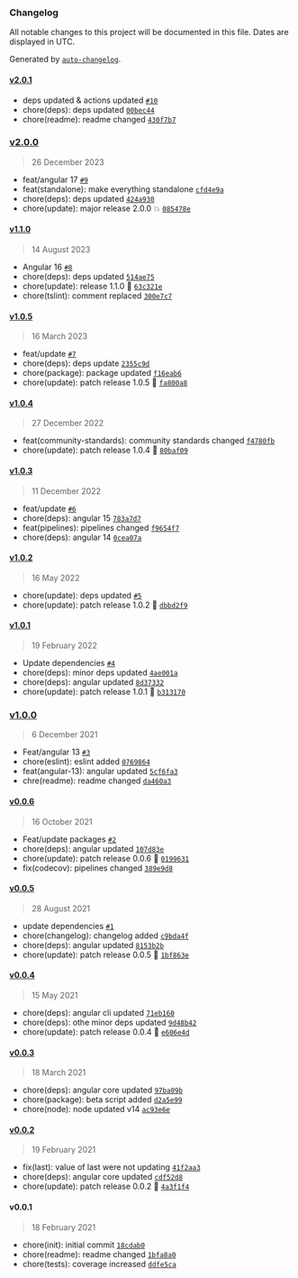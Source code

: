 ### Changelog

All notable changes to this project will be documented in this file. Dates are displayed in UTC.

Generated by [`auto-changelog`](https://github.com/CookPete/auto-changelog).

#### [v2.0.1](https://github.com/Celtian/ngx-repeat/compare/v2.0.0...v2.0.1)

- deps updated & actions updated [`#10`](https://github.com/Celtian/ngx-repeat/pull/10)
- chore(deps): deps updated [`00bec44`](https://github.com/Celtian/ngx-repeat/commit/00bec44052090a2cbed421496f450935984ddf68)
- chore(readme): readme changed [`430f7b7`](https://github.com/Celtian/ngx-repeat/commit/430f7b713d2ccceb9f920619fbb878f9a56f1a04)

### [v2.0.0](https://github.com/Celtian/ngx-repeat/compare/v1.1.0...v2.0.0)

> 26 December 2023

- feat/angular 17 [`#9`](https://github.com/Celtian/ngx-repeat/pull/9)
- feat(standalone): make everything standalone [`cfd4e9a`](https://github.com/Celtian/ngx-repeat/commit/cfd4e9aa1a6c6c82553bcdecc67d483654ea5857)
- chore(deps): deps updated [`424a930`](https://github.com/Celtian/ngx-repeat/commit/424a930663322086fc740858a9863fc18367840d)
- chore(update): major release 2.0.0 💥 [`085478e`](https://github.com/Celtian/ngx-repeat/commit/085478e05d934f998fcee08cb42ddfef2d921b3e)

#### [v1.1.0](https://github.com/Celtian/ngx-repeat/compare/v1.0.5...v1.1.0)

> 14 August 2023

- Angular 16 [`#8`](https://github.com/Celtian/ngx-repeat/pull/8)
- chore(deps): deps updated [`514ae75`](https://github.com/Celtian/ngx-repeat/commit/514ae758bf81a02d0ea3bc9ffe05da38bc4b51cb)
- chore(update): release 1.1.0 🚀 [`63c321e`](https://github.com/Celtian/ngx-repeat/commit/63c321e04563723f279c5b9139603453d782118d)
- chore(tslint): comment replaced [`300e7c7`](https://github.com/Celtian/ngx-repeat/commit/300e7c7ee2feb482db76374951ac7a72fda33f78)

#### [v1.0.5](https://github.com/Celtian/ngx-repeat/compare/v1.0.4...v1.0.5)

> 16 March 2023

- feat/update [`#7`](https://github.com/Celtian/ngx-repeat/pull/7)
- chore(deps): deps update [`2355c9d`](https://github.com/Celtian/ngx-repeat/commit/2355c9d3bcc4baa28f8cb2b86ba2805aed003f98)
- chore(package): package updated [`f16eab6`](https://github.com/Celtian/ngx-repeat/commit/f16eab6b9f702c1c12694d9178846256aecd9428)
- chore(update): patch release 1.0.5 🐛 [`fa800a8`](https://github.com/Celtian/ngx-repeat/commit/fa800a8c2daa43f6bc502b77be15ad9c7bb94507)

#### [v1.0.4](https://github.com/Celtian/ngx-repeat/compare/v1.0.3...v1.0.4)

> 27 December 2022

- feat(community-standards): community standards changed [`f4780fb`](https://github.com/Celtian/ngx-repeat/commit/f4780fb31346b8576dca1cd75c083a2e065eb9f6)
- chore(update): patch release 1.0.4 🐛 [`80baf09`](https://github.com/Celtian/ngx-repeat/commit/80baf09325725340a5d7a838e7f0037257de3d02)

#### [v1.0.3](https://github.com/Celtian/ngx-repeat/compare/v1.0.2...v1.0.3)

> 11 December 2022

- feat/update [`#6`](https://github.com/Celtian/ngx-repeat/pull/6)
- chore(deps): angular 15 [`783a7d7`](https://github.com/Celtian/ngx-repeat/commit/783a7d76f84221bfd5776a41434f6ccfd00c8a5c)
- feat(pipelines): pipelines changed [`f9654f7`](https://github.com/Celtian/ngx-repeat/commit/f9654f7799092439c59e7251805469ff7ffc1603)
- chore(deps): angular 14 [`0cea07a`](https://github.com/Celtian/ngx-repeat/commit/0cea07abdf99c0c0a3f3b2a3c7cea8b8a463ab61)

#### [v1.0.2](https://github.com/Celtian/ngx-repeat/compare/v1.0.1...v1.0.2)

> 16 May 2022

- chore(update): deps updated [`#5`](https://github.com/Celtian/ngx-repeat/pull/5)
- chore(update): patch release 1.0.2 🐛 [`dbbd2f9`](https://github.com/Celtian/ngx-repeat/commit/dbbd2f9869f373edbcc838610aa8282fa3411a3d)

#### [v1.0.1](https://github.com/Celtian/ngx-repeat/compare/v1.0.0...v1.0.1)

> 19 February 2022

- Update dependencies [`#4`](https://github.com/Celtian/ngx-repeat/pull/4)
- chore(deps): minor deps updated [`4ae001a`](https://github.com/Celtian/ngx-repeat/commit/4ae001af922e254fb2a10fd83b7ca3dba1ebd9d2)
- chore(deps): angular updated [`8d37332`](https://github.com/Celtian/ngx-repeat/commit/8d37332af44f55662e81d3186cd0660e87e59a7c)
- chore(update): patch release 1.0.1 🐛 [`b313170`](https://github.com/Celtian/ngx-repeat/commit/b313170b5f6e9dcc24cdd0d7adf7fb00c202cd61)

### [v1.0.0](https://github.com/Celtian/ngx-repeat/compare/v0.0.6...v1.0.0)

> 6 December 2021

- Feat/angular 13 [`#3`](https://github.com/Celtian/ngx-repeat/pull/3)
- chore(eslint): eslint added [`0769864`](https://github.com/Celtian/ngx-repeat/commit/0769864fd450117c271f6869c2d60a32e07e62fc)
- feat(angular-13): angular updated [`5cf6fa3`](https://github.com/Celtian/ngx-repeat/commit/5cf6fa32b11ebe9378c45faf0d2aef6706b3f970)
- chre(readme): readme changed [`da460a3`](https://github.com/Celtian/ngx-repeat/commit/da460a3d80c047f86e12a9eb4044e0c5bbdafaec)

#### [v0.0.6](https://github.com/Celtian/ngx-repeat/compare/v0.0.5...v0.0.6)

> 16 October 2021

- Feat/update packages [`#2`](https://github.com/Celtian/ngx-repeat/pull/2)
- chore(deps): angular updated [`107d83e`](https://github.com/Celtian/ngx-repeat/commit/107d83eb451c5f88afcfddb7b2c30d2604302454)
- chore(update): patch release 0.0.6 🐛 [`0199631`](https://github.com/Celtian/ngx-repeat/commit/0199631e5f5aa9beb7bde6716bebf9de16c6719a)
- fix(codecov): pipelines changed [`389e9d8`](https://github.com/Celtian/ngx-repeat/commit/389e9d8ba52dea7edb2095b454469c354ed975b9)

#### [v0.0.5](https://github.com/Celtian/ngx-repeat/compare/v0.0.4...v0.0.5)

> 28 August 2021

- update dependencies [`#1`](https://github.com/Celtian/ngx-repeat/pull/1)
- chore(changelog): changelog added [`c9bda4f`](https://github.com/Celtian/ngx-repeat/commit/c9bda4ffc75adfed4df41931f3085092eca69e78)
- chore(deps): angular updated [`8153b2b`](https://github.com/Celtian/ngx-repeat/commit/8153b2bf84364240d30c76357fa01f548fe724a1)
- chore(update): patch release 0.0.5 🐛 [`1bf863e`](https://github.com/Celtian/ngx-repeat/commit/1bf863e8693647613bf6c33711c9c85697306141)

#### [v0.0.4](https://github.com/Celtian/ngx-repeat/compare/v0.0.3...v0.0.4)

> 15 May 2021

- chore(deps): angular cli updated [`71eb160`](https://github.com/Celtian/ngx-repeat/commit/71eb16002564e7029ea3c5af8fa9d3ba1aec5043)
- chore(deps): othe minor deps updated [`9d48b42`](https://github.com/Celtian/ngx-repeat/commit/9d48b4297d1dd13ca1339c31416d2e37b80a5136)
- chore(update): patch release 0.0.4 🐛 [`e606e4d`](https://github.com/Celtian/ngx-repeat/commit/e606e4df15240e921b432515dcab27f48af9d787)

#### [v0.0.3](https://github.com/Celtian/ngx-repeat/compare/v0.0.2...v0.0.3)

> 18 March 2021

- chore(deps): angular core updated [`97ba09b`](https://github.com/Celtian/ngx-repeat/commit/97ba09b8c4656abee8cece4cfa684484002305dc)
- chore(package): beta script added [`d2a5e99`](https://github.com/Celtian/ngx-repeat/commit/d2a5e991c68266e41e22bd08dc2b7e5423b73a78)
- chore(node): node updated v14 [`ac93e6e`](https://github.com/Celtian/ngx-repeat/commit/ac93e6ea6e994e30fcf1bd269c719f15039b1e1e)

#### [v0.0.2](https://github.com/Celtian/ngx-repeat/compare/v0.0.1...v0.0.2)

> 19 February 2021

- fix(last): value of last were not updating [`41f2aa3`](https://github.com/Celtian/ngx-repeat/commit/41f2aa346fe0f936ec9f052f536d8fe981bf4393)
- chore(deps): angular core updated [`cdf52d8`](https://github.com/Celtian/ngx-repeat/commit/cdf52d834e3ee770ff81b94b50e2931e33664251)
- chore(update): patch release 0.0.2 🐛 [`4a3f1f4`](https://github.com/Celtian/ngx-repeat/commit/4a3f1f46ebe330c2db03631ba0b018173a68aef1)

#### v0.0.1

> 18 February 2021

- chore(init): initial commit [`18cdab0`](https://github.com/Celtian/ngx-repeat/commit/18cdab07922b185017622ee39efe6c3413268bf6)
- chore(readme): readme changed [`1bfa8a0`](https://github.com/Celtian/ngx-repeat/commit/1bfa8a0bc510340bb88991403686cb575fb65c41)
- chore(tests): coverage increased [`ddfe5ca`](https://github.com/Celtian/ngx-repeat/commit/ddfe5cacadb46673349902dc8e3e558d3a511113)
